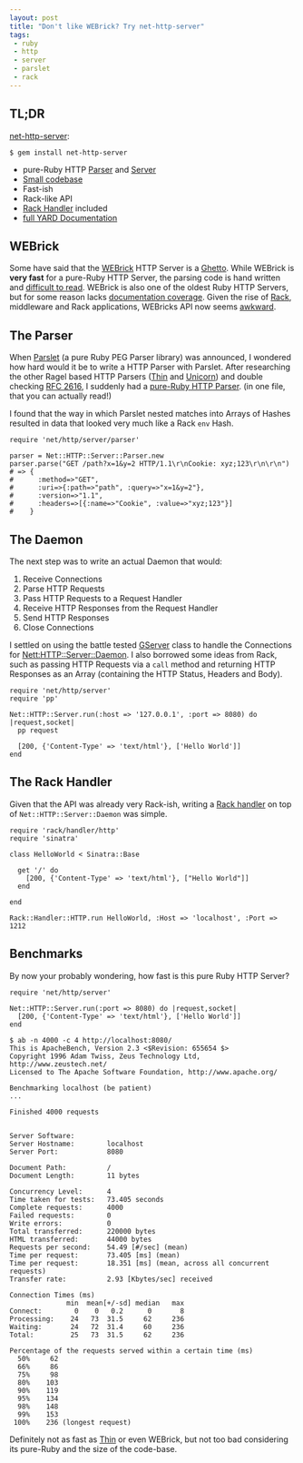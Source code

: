 ```yaml
---
layout: post
title: "Don't like WEBrick? Try net-http-server"
tags:
 - ruby
 - http
 - server
 - parslet
 - rack
---
```


## TL;DR

[net-http-server](http://github.com/postmodern/net-http-server):

    $ gem install net-http-server

* pure-Ruby HTTP [Parser](https://github.com/postmodern/net-http-server/blob/master/lib/net/http/server/parser.rb) and [Server](https://github.com/postmodern/net-http-server/blob/master/lib/net/http/server/daemon.rb)
* [Small codebase](https://github.com/postmodern/net-http-server/tree/master/lib)
* Fast-ish
* Rack-like API
* [Rack Handler](https://github.com/postmodern/net-http-server/blob/master/lib/rack/handler/http.rb) included
* [full YARD Documentation](http://rubydoc.info/gems/net-http-server/frames)

## WEBrick

Some have said that the [WEBrick](http://www.ruby-doc.org/stdlib/libdoc/webrick/rdoc/index.html)
HTTP Server is a [Ghetto](http://www.mikeperham.com/2010/11/22/the-ruby-stdlib-is-a-ghetto/).
While WEBrick is **very fast** for a pure-Ruby HTTP Server, the parsing
code is hand written and [difficult to read](https://github.com/ruby/ruby/blob/trunk/lib/webrick/httprequest.rb#L256-414).
WEBrick is also one of the oldest Ruby HTTP Servers, but for some reason
lacks [documentation coverage](http://www.ruby-doc.org/stdlib/libdoc/webrick/rdoc/classes/WEBrick/HTTPServer.html).
Given the rise of [Rack](http://rack.rubyforge.org/), middleware
and Rack applications, WEBricks API now seems [awkward](http://segment7.net/projects/ruby/WEBrick/servlets.html).

## The Parser

When [Parslet](http://kschiess.github.com/parslet/)
(a pure Ruby PEG Parser library) was announced, I wondered how hard would it
be to write a HTTP Parser with Parslet. After researching the other
Ragel based HTTP Parsers ([Thin](https://github.com/macournoyer/thin/blob/master/ext/thin_parser/common.rl)
and [Unicorn](https://github.com/defunkt/unicorn/blob/master/ext/unicorn_http/unicorn_http_common.rl))
and double checking [RFC 2616](http://www.w3.org/Protocols/rfc2616/rfc2616.html),
I suddenly had a [pure-Ruby HTTP Parser](https://github.com/postmodern/net-http-server/blob/master/lib/net/http/server/parser.rb).
(in one file, that you can actually read!)

I found that the way in which Parslet nested matches into Arrays of Hashes
resulted in data that looked very much like a Rack `env` Hash.

    require 'net/http/server/parser'
    
    parser = Net::HTTP::Server::Parser.new
    parser.parse("GET /path?x=1&y=2 HTTP/1.1\r\nCookie: xyz;123\r\n\r\n")
    # => {
    #      :method=>"GET",
    #      :uri=>{:path=>"path", :query=>"x=1&y=2"},
    #      :version=>"1.1",
    #      :headers=>[{:name=>"Cookie", :value=>"xyz;123"}]
    #    }

## The Daemon

The next step was to write an actual Daemon that would:

1. Receive Connections
2. Parse HTTP Requests
3. Pass HTTP Requests to a Request Handler
4. Receive HTTP Responses from the Request Handler
5. Send HTTP Responses
6. Close Connections

I settled on using the battle tested [GServer](http://rubydoc.info/stdlib/gserver/1.9.2/frames)
class to handle the Connections for
[Nett:HTTP::Server::Daemon](https://github.com/postmodern/net-http-server/blob/master/lib/net/http/server/daemon.rb).
I also borrowed some ideas from Rack, such as passing
HTTP Requests via a `call` method and returning HTTP Responses as an Array
(containing the HTTP Status, Headers and Body).

    require 'net/http/server'
    require 'pp'
    
    Net::HTTP::Server.run(:host => '127.0.0.1', :port => 8080) do |request,socket|
      pp request

      [200, {'Content-Type' => 'text/html'}, ['Hello World']]
    end

## The Rack Handler

Given that the API was already very Rack-ish, writing a [Rack handler](https://github.com/postmodern/net-http-server/blob/master/lib/rack/handler/http.rb) on top of `Net::HTTP::Server::Daemon` was simple.

    require 'rack/handler/http'
    require 'sinatra'

    class HelloWorld < Sinatra::Base
    
      get '/' do
        [200, {'Content-Type' => 'text/html'}, ["Hello World"]]
      end

    end

    Rack::Handler::HTTP.run HelloWorld, :Host => 'localhost', :Port => 1212

## Benchmarks

By now your probably wondering, how fast is this pure Ruby HTTP Server?

    require 'net/http/server'
    
    Net::HTTP::Server.run(:port => 8080) do |request,socket|
      [200, {'Content-Type' => 'text/html'}, ['Hello World']]
    end

    $ ab -n 4000 -c 4 http://localhost:8080/
    This is ApacheBench, Version 2.3 <$Revision: 655654 $>
    Copyright 1996 Adam Twiss, Zeus Technology Ltd, http://www.zeustech.net/
    Licensed to The Apache Software Foundation, http://www.apache.org/
    
    Benchmarking localhost (be patient)
    ...
    
    Finished 4000 requests
    
    
    Server Software:        
    Server Hostname:        localhost
    Server Port:            8080
    
    Document Path:          /
    Document Length:        11 bytes
    
    Concurrency Level:      4
    Time taken for tests:   73.405 seconds
    Complete requests:      4000
    Failed requests:        0
    Write errors:           0
    Total transferred:      220000 bytes
    HTML transferred:       44000 bytes
    Requests per second:    54.49 [#/sec] (mean)
    Time per request:       73.405 [ms] (mean)
    Time per request:       18.351 [ms] (mean, across all concurrent requests)
    Transfer rate:          2.93 [Kbytes/sec] received
    
    Connection Times (ms)
                  min  mean[+/-sd] median   max
    Connect:        0    0   0.2      0       8
    Processing:    24   73  31.5     62     236
    Waiting:       24   72  31.4     60     236
    Total:         25   73  31.5     62     236
    
    Percentage of the requests served within a certain time (ms)
      50%     62
      66%     86
      75%     98
      80%    103
      90%    119
      95%    134
      98%    148
      99%    153
     100%    236 (longest request)

Definitely not as fast as [Thin](http://code.macournoyer.com/thin/) or even
WEBrick, but not too bad considering its pure-Ruby and the size of the
code-base.

